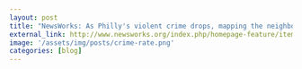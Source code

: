 ```yaml
---
layout: post
title: "NewsWorks: As Philly's violent crime drops, mapping the neighborhoods where it doesn't"
external_link: http://www.newsworks.org/index.php/homepage-feature/item/66505-as-phillys-violent-crime-drops-mapping-the-neighborhoods-where-it-doesnt
image: '/assets/img/posts/crime-rate.png'
categories: [blog]
---
```

